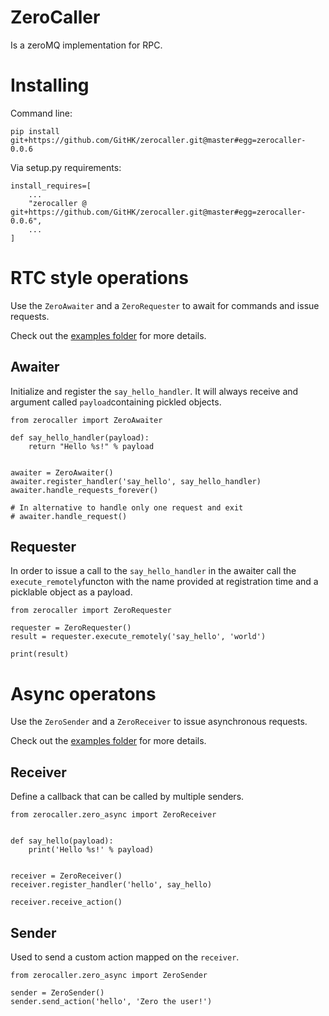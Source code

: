 # ZeroCaller

Is a zeroMQ implementation for RPC.

# Installing

Command line:

    pip install git+https://github.com/GitHK/zerocaller.git@master#egg=zerocaller-0.0.6

Via setup.py requirements:

    install_requires=[
        ...
        "zerocaller @ git+https://github.com/GitHK/zerocaller.git@master#egg=zerocaller-0.0.6",
        ...
    ]
  

# RTC style operations

Use the `ZeroAwaiter` and a `ZeroRequester` to await for commands and issue requests.
 
Check out the [examples folder](https://github.com/GitHK/zerocaller/tree/master/examples) for more details.

## Awaiter

Initialize and register the `say_hello_handler`. It will always receive and argument called `payload`containing 
pickled objects.

    from zerocaller import ZeroAwaiter

    def say_hello_handler(payload):
        return "Hello %s!" % payload
    
    
    awaiter = ZeroAwaiter()
    awaiter.register_handler('say_hello', say_hello_handler)
    awaiter.handle_requests_forever()
    
    # In alternative to handle only one request and exit
    # awaiter.handle_request()


## Requester

In order to issue a call to the `say_hello_handler` in the awaiter call the `execute_remotely`functon 
with the name provided at registration time and a picklable object as a payload.

    from zerocaller import ZeroRequester
    
    requester = ZeroRequester()
    result = requester.execute_remotely('say_hello', 'world')
    
    print(result)



# Async operatons

Use the `ZeroSender` and a `ZeroReceiver` to issue asynchronous requests.

Check out the [examples folder](https://github.com/GitHK/zerocaller/tree/master/examples) for more details.


## Receiver

Define a callback that can be called by multiple senders.

    from zerocaller.zero_async import ZeroReceiver
    
    
    def say_hello(payload):
        print('Hello %s!' % payload)
    
    
    receiver = ZeroReceiver()
    receiver.register_handler('hello', say_hello)
    
    receiver.receive_action()


## Sender

Used to send a custom action mapped on the `receiver`.

    from zerocaller.zero_async import ZeroSender
    
    sender = ZeroSender()
    sender.send_action('hello', 'Zero the user!')
